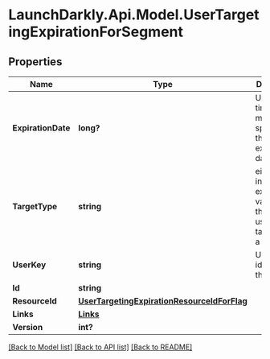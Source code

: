 # LaunchDarkly.Api.Model.UserTargetingExpirationForSegment
## Properties

Name | Type | Description | Notes
------------ | ------------- | ------------- | -------------
**ExpirationDate** | **long?** | Unix epoch time in milliseconds specifying the expiration date | [optional] 
**TargetType** | **string** | either the included or excluded variation that the user is targeted on a segment | [optional] 
**UserKey** | **string** | Unique identifier for the user | [optional] 
**Id** | **string** |  | [optional] 
**ResourceId** | [**UserTargetingExpirationResourceIdForFlag**](UserTargetingExpirationResourceIdForFlag.md) |  | [optional] 
**Links** | [**Links**](Links.md) |  | [optional] 
**Version** | **int?** |  | [optional] 

[[Back to Model list]](../README.md#documentation-for-models) [[Back to API list]](../README.md#documentation-for-api-endpoints) [[Back to README]](../README.md)

